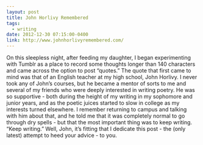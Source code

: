 ```yaml
---
layout: post
title: John Horlivy Remembered
tags:
  - writing
date: 2012-12-30 07:15:00-0400
link: http://www.johnhorlivyremembered.com/
---
```

On this sleepless night, after feeding my daughter, I began experimenting with Tumblr as a place to record some thoughts longer than 140 characters and came across the option to post “quotes.” The quote that first came to mind was that of an English teacher at my high school, John Horlivy. I never took any of John’s courses, but he became a mentor of sorts to me and several of my friends who were deeply interested in writing poetry. He was so supportive - both during the height of my writing in my sophomore and junior years, and as the poetic juices started to slow in college as my interests turned elsewhere. I remember returning to campus and talking with him about that, and he told me that it was completely normal to go through dry spells - but that the most important thing was to keep writing. “Keep writing.” Well, John, it’s fitting that I dedicate this post - the (only latest) attempt to heed your advice - to you.